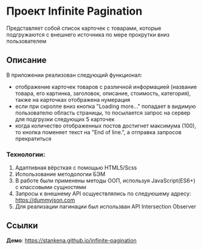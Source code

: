 # Проект Infinite Pagination

Представляет собой список карточек с товарами, которые подгружаются с внешнего источника по мере прокрутки вниз пользователем

## Описание

В приложении реализован следующий функционал:
- отображение карточек товаров с различной информацией (название товара, его картинка, заголовок, описание, стоимость, категория), также на карточках отображена нумерация
- если при скролле вниз кнопка "Loading more..." попадает в видимую пользователю область страницы, то посылается запрос на сервер для подгрузки следующих 5 карточек
- когда количество отображенных постов достигнет максимума (100), то кнопка поменяет текст на "End of line.", а отправка запросов прекратиться

### Технологии:

1. Адаптивная вёрсткая с помощью HTML5/Scss
2. Использование методологии БЭМ
3. В работе были применены методы ООП, используя JavaScript(ES6+) с классовыми сущностями
4. Запросы к внешнему API осщуествлялись по следуюшему адресу: https://dummyjson.com
5. Для реализации пагинации был использван API Intersection Observer

## Ссылки

**Демо**: https://stankena.github.io/infinite-pagination

